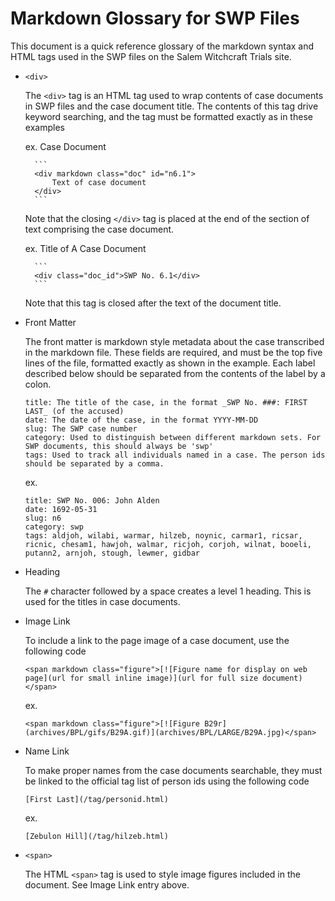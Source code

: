# Markdown Glossary for SWP Files

This document is a quick reference glossary of the markdown syntax and HTML tags used in the SWP files on the Salem Witchcraft Trials site.

* `<div>`
	
	The `<div>` tag is an HTML tag used to wrap contents of case documents in SWP files and the case document title. The contents of this tag drive keyword searching, and the tag must be formatted exactly as in these examples
	
	ex. Case Document 
		
		```
		<div markdown class="doc" id="n6.1">
			Text of case document
		</div>
		```
	Note that the closing `</div>` tag is placed at the end of the section of text comprising the case document.
	
	ex. Title of A Case Document
		
		```
		<div class="doc_id">SWP No. 6.1</div>
		```
	Note that this tag is closed after the text of the document title.

* Front Matter
	
	The front matter is markdown style metadata about the case transcribed in the markdown file. These fields are required, and must be the top five lines of the file, formatted exactly as shown in the example. Each label described below should be separated from the contents of the label by a colon.
	
	```
	title: The title of the case, in the format _SWP No. ###: FIRST LAST_ (of the accused)
	date: The date of the case, in the format YYYY-MM-DD
	slug: The SWP case number
	category: Used to distinguish between different markdown sets. For SWP documents, this should always be 'swp'	
	tags: Used to track all individuals named in a case. The person ids should be separated by a comma.
	```
	
	ex. 
	
	```
	title: SWP No. 006: John Alden
	date: 1692-05-31
	slug: n6
	category: swp
	tags: aldjoh, wilabi, warmar, hilzeb, noynic, carmar1, ricsar, ricnic, chesam1, hawjoh, walmar, ricjoh, corjoh, wilnat, booeli, putann2, arnjoh, stough, lewmer, gidbar
	```

* Heading
	
	The `#` character followed by a space creates a level 1 heading. This is used for the titles in case documents.

* Image Link
	
	To include a link to the page image of a case document, use the following code
	
	`<span markdown class="figure">[![Figure name for display on web page](url for small inline image)](url for full size document)</span>`
	
	ex.
	
	`<span markdown class="figure">[![Figure B29r](archives/BPL/gifs/B29A.gif)](archives/BPL/LARGE/B29A.jpg)</span>`

* Name Link
	
	To make proper names from the case documents searchable, they must be linked to the official tag list of person ids using the following code
	
	`[First Last](/tag/personid.html)`
	
	ex.
	
	`[Zebulon Hill](/tag/hilzeb.html)`

* `<span>`
	
	The HTML `<span>` tag is used to style image figures included in the document. See Image Link entry above.

